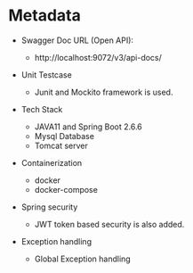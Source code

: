 # Metadata
* Swagger Doc URL (Open API):
    * http://localhost:9072/v3/api-docs/

* Unit Testcase
    * Junit and Mockito framework is used.

* Tech Stack
    * JAVA11 and Spring Boot 2.6.6
    * Mysql Database
    * Tomcat server

* Containerization
    * docker
    * docker-compose

* Spring security
    * JWT token based security is also added.

* Exception handling
    * Global Exception handling

